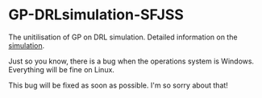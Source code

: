 # GP-DRLsimulation-SFJSS
The unitilisation of GP on DRL simulation. Detailed information on the [simulation](https://ieeexplore.ieee.org/abstract/document/9826438). 

Just so you know, there is a bug when the operations system is Windows. Everything will be fine on Linux. 

This bug will be fixed as soon as possible. I'm so sorry about that!
